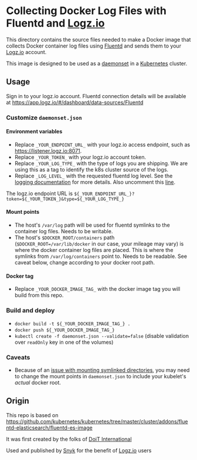 # Collecting Docker Log Files with Fluentd and [Logz.io](https://logz.io)
This directory contains the source files needed to make a Docker image
that collects Docker container log files using [Fluentd](http://www.fluentd.org/)
and sends them to your [Logz.io](https://logz.io) account.

This image is designed to be used as a [daemonset](http://kubernetes.io/docs/admin/daemons) in a [Kubernetes](https://github.com/kubernetes/kubernetes) cluster.

## Usage

Sign in to your logz.io account. Fluentd connection details will be available at https://app.logz.io/#/dashboard/data-sources/Fluentd

### Customize `daemonset.json`
#### Environment variables
* Replace `_YOUR_ENDPOINT_URL_` with your logz.io access endpoint, such as https://listener.logz.io:8071.
* Replace `_YOUR_TOKEN_` with your logz.io account token.
* Replace `_YOUR_LOG_TYPE_` with the type of logs you are shipping. We are using this as a tag to identify the k8s cluster source of the logs.
* Replace `_LOG_LEVEL_` with the requested fluentd log level. See the [logging documentation](https://docs.fluentd.org/v0.12/articles/logging#by-config-file) for more details. Also uncomment this [line](https://github.com/omerlh/fluentd-logzio-kubernetes/blob/f523974a275182b85f7c71c27ff35d315cb35c73/td-agent.conf#L47).

The logz.io endpoint URL is `${_YOUR_ENDPOINT_URL_}?token=${_YOUR_TOKEN_}&type=${_YOUR_LOG_TYPE_}`

#### Mount points
* The host's `/var/log` path will be used for fluentd symlinks to the container log files. Needs to be writable.
* The host's `$DOCKER_ROOT/containers` path (`$DOCKER_ROOT=/var/lib/docker` in our case, your mileage may vary) is where the docker container log files are placed. This is where the symlinks from `/var/log/containers` point to. Needs to be readable. See caveat below, change according to your docker root path.

#### Docker tag
* Replace `_YOUR_DOCKER_IMAGE_TAG_` with the docker image tag you will build from this repo.

### Build and deploy
* `docker build -t ${_YOUR_DOCKER_IMAGE_TAG_} .`
* `docker push ${_YOUR_DOCKER_IMAGE_TAG_}`
* `kubectl create -f daemonset.json --validate=false` (disable validation over `readOnly` key in one of the volumes)

### Caveats
* Because of an [issue with mounting symlinked directories](https://github.com/kubernetes/kubernetes/issues/13313), you may need to change the mount points in `daemonset.json` to include your kubelet's _actual_ docker root.

## Origin

This repo is based on https://github.com/kubernetes/kubernetes/tree/master/cluster/addons/fluentd-elasticsearch/fluentd-es-image

It was first created by the folks of [DoiT International](https://www.doit-intl.com/)

Used and published by [Snyk](https://snyk.io) for the benefit of [Logz.io](https://logz.io) users
